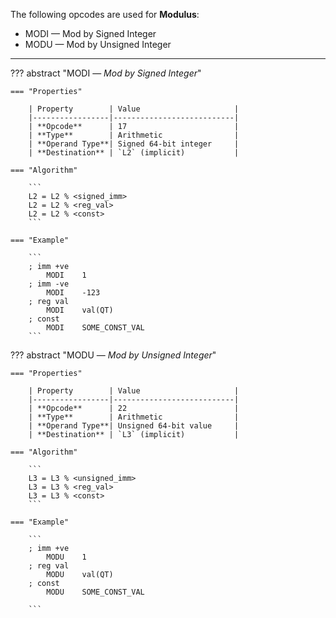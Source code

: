 
The following opcodes are used for **Modulus**:

- MODI — Mod by Signed Integer
- MODU — Mod by Unsigned Integer

---

??? abstract "MODI — _Mod by Signed Integer_"

    === "Properties"

        | Property        | Value                     |
        |-----------------|---------------------------|
        | **Opcode**      | 17                        |
        | **Type**        | Arithmetic                |
        | **Operand Type**| Signed 64-bit integer     |
        | **Destination** | `L2` (implicit)           |

    === "Algorithm"

        ```
        L2 = L2 % <signed_imm>
        L2 = L2 % <reg_val>
        L2 = L2 % <const>
        ```

    === "Example"

        ```
        ; imm +ve
            MODI    1
        ; imm -ve
            MODI    -123
        ; reg val
            MODI    val(QT)
        ; const
            MODI    SOME_CONST_VAL
        ```

??? abstract "MODU — _Mod by Unsigned Integer_"

    === "Properties"

        | Property        | Value                     |
        |-----------------|---------------------------|
        | **Opcode**      | 22                        |
        | **Type**        | Arithmetic                |
        | **Operand Type**| Unsigned 64-bit value     |
        | **Destination** | `L3` (implicit)           |

    === "Algorithm"

        ```
        L3 = L3 % <unsigned_imm>
        L3 = L3 % <reg_val>
        L3 = L3 % <const>
        ```

    === "Example"

        ```
        ; imm +ve
            MODU    1
        ; reg val
            MODU    val(QT)
        ; const
            MODU    SOME_CONST_VAL

        ```